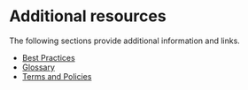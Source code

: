 # Additional resources
The following sections provide additional information and links.

- [Best Practices](additional-resources/best-practices)
- [Glossary](additional-resources/term-definitions)
- [Terms and Policies](additional-resources/terms-and-policies)
